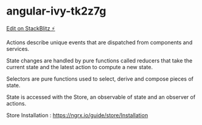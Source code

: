 # angular-ivy-tk2z7g

[Edit on StackBlitz ⚡️](https://stackblitz.com/edit/angular-ivy-tk2z7g)

Actions describe unique events that are dispatched from components and services.

State changes are handled by pure functions called reducers that take the current state and the latest action to compute a new state.

Selectors are pure functions used to select, derive and compose pieces of state.

State is accessed with the Store, an observable of state and an observer of actions.

Store Installation : https://ngrx.io/guide/store/Installation

